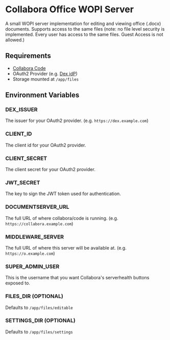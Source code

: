 # Collabora Office WOPI Server

A small WOPI server implementation for editing and viewing office (.docx) documents. Supports access to the same files (note: no file level security is implemented. Every user has access to the same files. Guest Access is not allowed.)

## Requirements

- [Collabora Code](https://www.collaboraonline.com/code/)
- OAuth2 Provider (e.g. [Dex idP](https://dexidp.io/))
- Storage mounted at `/app/files`

## Environment Variables

### DEX_ISSUER

The issuer for your OAuth2 provider. (e.g. `https://dex.example.com`)

### CLIENT_ID

The client id for your OAuth2 provider.

### CLIENT_SECRET

The client secret for your OAuth2 provider.

### JWT_SECRET

The key to sign the JWT token used for authentication.

### DOCUMENTSERVER_URL

The full URL of where collabora/code is running. (e.g. `https://collabora.example.com`)

### MIDDLEWARE_SERVER

The full URL of where this server will be available at. (e.g. `https://o.example.com`)

### SUPER_ADMIN_USER

This is the username that you want Collabora's serverhealth buttons exposed to.

### FILES_DIR (OPTIONAL)

Defaults to `/app/files/editable`

### SETTINGS_DIR (OPTIONAL)

Defaults to `/app/files/settings`
